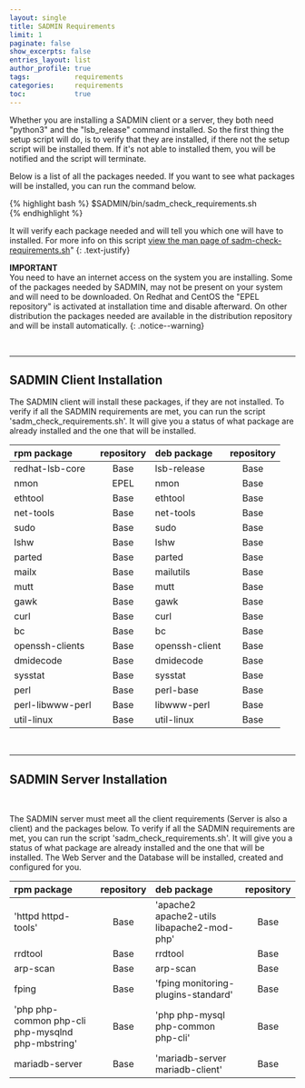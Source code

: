 ```yaml
---
layout: single
title: SADMIN Requirements
limit: 1
paginate: false
show_excerpts: false
entries_layout: list
author_profile: true
tags:           requirements 
categories:     requirements
toc:            true
---
```


Whether you are installing a SADMIN client or a server, they both need "python3" and the 
"lsb_release" command installed. So the first thing the setup script will do, is to verify that 
they are installed, if there not the setup script will be installed them. If it's not able 
to installed them, you will be notified and the script will terminate. 

Below is a list of all the packages needed. If you want to see what packages will be installed, 
you can run the command below. 

{% highlight bash %}
$SADMIN/bin/sadm_check_requirements.sh   
{% endhighlight %} 

It will verify each package needed and will tell you which one will have to installed. For 
more info on this script [view the man page of sadm-check-requirements.sh](/_pages/man/sadm-check-requirements)"
{: .text-justify}

**IMPORTANT**  
You need to have an internet access on the system you are installing.
Some of the packages needed by SADMIN, may not be present on your system and will need to be downloaded.
On Redhat and CentOS the "EPEL repository" is activated at installation time and disable afterward.
On other distribution the packages needed are available in the distribution repository and will be
install automatically. 
{: .notice--warning}




<br>

---

<a name="clientreq"></a> 
## SADMIN Client Installation

The SADMIN client will install these packages, if they are not installed.
To verify if all the SADMIN requirements are met, you can run the script 'sadm_check_requirements.sh'.
It will give you a status of what package are already installed and the one that will be installed.

| rpm package	    | repository	| deb package	| repository  |
| :---              |:---:          | :---          | :---:       | 
| redhat-lsb-core   |	Base	    | lsb-release	| Base |
| nmon	            | EPEL	        | nmon	        | Base |
| ethtool	        | Base	        | ethtool	    | Base |
| net-tools	        | Base	        | net-tools	    | Base |
| sudo	            | Base	        | sudo	        | Base |
| lshw	            | Base	        | lshw	        | Base |
| parted	        | Base	        | parted	    | Base |
| mailx	            | Base	        | mailutils	    | Base |
| mutt	            | Base	        | mutt	        | Base |
| gawk	            | Base	        | gawk	        | Base |
| curl	            | Base	        | curl	        | Base |
| bc	            | Base	        | bc	        | Base |
| openssh-clients	| Base	        | openssh-client| Base |
| dmidecode	        | Base	        | dmidecode	    | Base |
| sysstat	        | Base	        | sysstat	    | Base |
| perl	            | Base	        | perl-base	    | Base |
| perl-libwww-perl	| Base	        | libwww-perl	| Base |
| util-linux	    | Base	        | util-linux	| Base |   
   

<br>

---

<a name="serverreq"></a> 
## SADMIN Server Installation

<br>

The SADMIN server must meet all the client requirements (Server is also a client) and the packages below.
To verify if all the SADMIN requirements are met, you can run the script 'sadm_check_requirements.sh'.
It will give you a status of what package are already installed and the one that will be installed.
The Web Server and the Database will be installed, created and configured for you.

| rpm package	        | repository	| deb package	| repository  |
| :---                  |:---:          | :---          | :---:       | 
| 'httpd httpd-tools'	| Base	        | 'apache2 apache2-utils libapache2-mod-php'|	Base |
| rrdtool	| Base	| rrdtool	| Base |
| arp-scan	| Base	| arp-scan	| Base |
| fping	| Base	| 'fping monitoring-plugins-standard'	| Base |
| 'php php-common php-cli php-mysqlnd php-mbstring'	| Base | 'php php-mysql php-common php-cli'	|Base |
| mariadb-server	| Base	| 'mariadb-server mariadb-client'|	Base |

